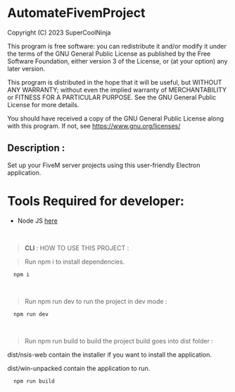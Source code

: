 # AutomateFivemProject
Copyright (C) 2023 SuperCoolNinja

This program is free software: you can redistribute it and/or modify
it under the terms of the GNU General Public License as published by
the Free Software Foundation, either version 3 of the License, or
(at your option) any later version.

This program is distributed in the hope that it will be useful,
but WITHOUT ANY WARRANTY; without even the implied warranty of
MERCHANTABILITY or FITNESS FOR A PARTICULAR PURPOSE.  See the
GNU General Public License for more details.

You should have received a copy of the GNU General Public License
along with this program.  If not, see <https://www.gnu.org/licenses/>


## Description : 
Set up your FiveM server projects using this user-friendly Electron application.


# Tools Required for developer: 
<ul>
  <li>Node JS <a href="https://nodejs.org/fr">here</a></li>
</ul>

<br />


> **CLI** : HOW TO USE THIS PROJECT : 

> Run npm i to install dependencies.
```
  npm i
```

<br />

> Run npm run dev to run the project in dev mode : 
```
  npm run dev
```

<br />

> Run npm run build to build the project build goes into dist folder : 

<p>dist/nsis-web contain the installer if you want to install the application.</p>
<p>dist/win-unpacked contain the application to run.</p> 

```
  npm run build
```